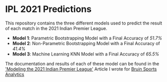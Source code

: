 # IPL 2021 Predictions

This repository contains the three different models used to predict the result of each match in the 2021 Indian Premier League. 

- **Model 1**: Parametric Bootstrapping Model with a Final Accuracy of *51.7%*
- **Model 2**: Non-Parametric Bootstrapping Model with a Final Accuracy of *41.4%*
- **Model 3**: Machine Learning KNN Model with a Final Accuracy of *65.5%*

The documentation and results of each of these model can be found in the ['Modeling the 2021 Indian Premier League'](https://www.bruinsportsanalytics.com/post/ipl_2021)
Article I wrote for [Bruin Sports Analytics](https://www.bruinsportsanalytics.com/)
